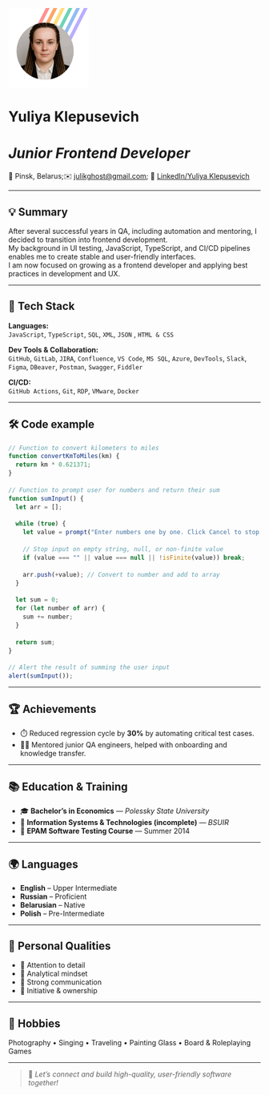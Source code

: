 ![Yuliya Klepusevich](/4c845699-7443-44b8-b5b6-2b828d14bc70.png "Yuliya Klepusevich")

# Yuliya Klepusevich
# ***Junior Frontend Developer***  
📍 Pinsk, Belarus;✉️ julikghost@gmail.com; 🔗 [LinkedIn/Yuliya Klepusevich](https://www.linkedin.com/in/yuliya-klepusevich-505bb6195/)

---

## 💡 Summary

After several successful years in QA, including automation and mentoring, I decided to transition into frontend development.  
My background in UI testing, JavaScript, TypeScript, and CI/CD pipelines enables me to create stable and user-friendly interfaces.  
I am now focused on growing as a frontend developer and applying best practices in development and UX.


---

## 🔧 Tech Stack

**Languages:**  
`JavaScript`, `TypeScript`, `SQL`, `XML`, `JSON` , `HTML & CSS`

**Dev Tools & Collaboration:**  
`GitHub`, `GitLab`, `JIRA`, `Confluence`, `VS Code`, `MS SQL`, `Azure`, `DevTools`, `Slack`, `Figma`, `DBeaver`, `Postman`, `Swagger`, `Fiddler`

**CI/CD:**  
`GitHub Actions`, `Git`, `RDP`, `VMware`, `Docker`

---

## 🛠 Code example

```javascript
// Function to convert kilometers to miles
function convertKmToMiles(km) {
  return km * 0.621371;
}

// Function to prompt user for numbers and return their sum
function sumInput() {
  let arr = [];

  while (true) {
    let value = prompt("Enter numbers one by one. Click Cancel to stop entering", 0);

    // Stop input on empty string, null, or non-finite value
    if (value === "" || value === null || !isFinite(value)) break;

    arr.push(+value); // Convert to number and add to array
  }

  let sum = 0;
  for (let number of arr) {
    sum += number;
  }

  return sum;
}

// Alert the result of summing the user input
alert(sumInput());

```

---

## 🏆 Achievements

- ⏱️ Reduced regression cycle by **30%** by automating critical test cases.  
- 👩‍🏫 Mentored junior QA engineers, helped with onboarding and knowledge transfer.

---

## 📚 Education & Training

- 🎓 **Bachelor’s in Economics** — *Polessky State University*  
- 🧠 **Information Systems & Technologies (incomplete)** — *BSUIR*  
- 🧪 **EPAM Software Testing Course** — Summer 2014  

---

## 🌍 Languages

- **English** – Upper Intermediate  
- **Russian** – Proficient  
- **Belarusian** – Native  
- **Polish** – Pre-Intermediate

---

## 🎯 Personal Qualities

- 🔎 Attention to detail  
- 🧠 Analytical mindset  
- 💬 Strong communication  
- 🚀 Initiative & ownership  

---

## 🎨 Hobbies

Photography • Singing • Traveling • Painting Glass • Board & Roleplaying Games

---

> 📌 *Let’s connect and build high-quality, user-friendly software together!*
